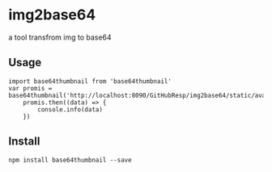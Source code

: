 # img2base64
a tool transfrom img to base64

## Usage

```
import base64thumbnail from 'base64thumbnail'
var promis = base64thumbnail('http://localhost:8090/GitHubResp/img2base64/static/avatar.jpg')
	promis.then((data) => {
		console.info(data)
	})
```

## Install

`npm install base64thumbnail --save`